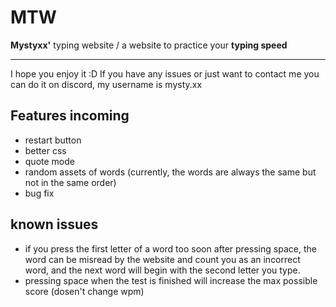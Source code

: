 # MTW
**Mystyxx'** typing website / a website to practice your **typing speed**

--- 
I hope you enjoy it :D If you have any issues or just want to contact me you can do it on discord, my username is mysty.xx

## Features incoming
- restart button
- better css
- quote mode
- random assets of words (currently, the words are always the same but not in the same order)
- bug fix

## known issues
- if you press the first letter of a word too soon after pressing space, the word can be misread by the website and count you as an incorrect word, and the next word will begin with the second letter you type.
- pressing space when the test is finished will increase the max possible score (dosen't change wpm)
